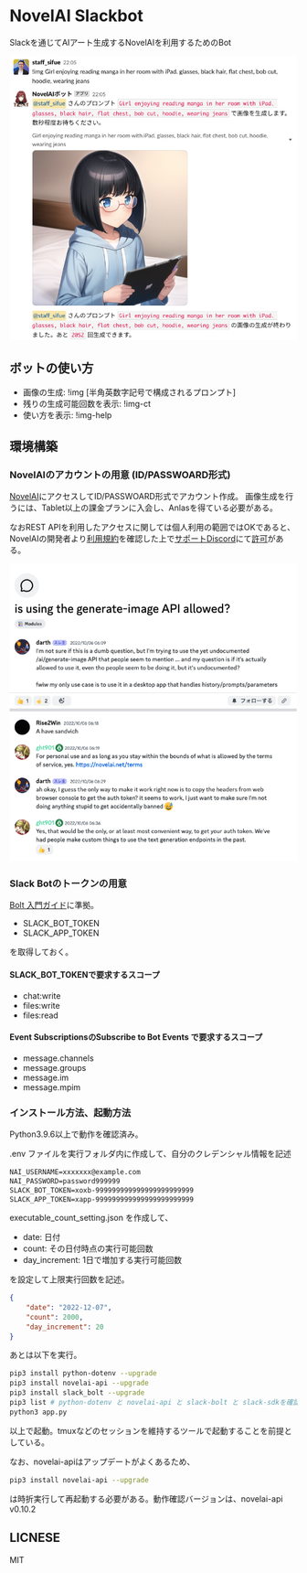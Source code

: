 # NovelAI Slackbot
Slackを通じてAIアート生成するNovelAIを利用するためのBot

<kbd><img src="image/usage.png"></kbd><br>

## ボットの使い方
- 画像の生成: !img \[半角英数字記号で構成されるプロンプト\]
- 残りの生成可能回数を表示: !img-ct
- 使い方を表示: !img-help

## 環境構築
### NovelAIのアカウントの用意 (ID/PASSWOARD形式)
[NovelAI](https://novelai.net/)にアクセスしてID/PASSWOARD形式でアカウント作成。
画像生成を行うには、Tablet以上の課金プランに入会し、Anlasを得ている必要がある。

なおREST APIを利用したアクセスに関しては個人利用の範囲ではOKであると、NovelAIの開発者より[利用規約](https://novelai.net/terms)を確認した上で[サポートDiscord](https://discord.com/invite/novelai)にて[許可](https://discord.com/channels/836774308772446268/1020000423228215306/threads/1027326619595067465)がある。

<kbd><img src="image/restapi.png"></kbd><br>

### Slack Botのトークンの用意
[Bolt 入門ガイド](https://slack.dev/bolt-python/ja-jp/tutorial/getting-started)に準拠。

- SLACK_BOT_TOKEN
- SLACK_APP_TOKEN

を取得しておく。

#### SLACK_BOT_TOKENで要求するスコープ
- chat:write
- files:write
- files:read

#### Event SubscriptionsのSubscribe to Bot Events で要求するスコープ
- message.channels
- message.groups
- message.im
- message.mpim 

### インストール方法、起動方法
Python3.9.6以上で動作を確認済み。

.env ファイルを実行フォルダ内に作成して、自分のクレデンシャル情報を記述

```
NAI_USERNAME=xxxxxxx@example.com
NAI_PASSWORD=password999999
SLACK_BOT_TOKEN=xoxb-999999999999999999999999
SLACK_APP_TOKEN=xapp-999999999999999999999999
```

executable_count_setting.json を作成して、

- date: 日付
- count: その日付時点の実行可能回数
- day_increment: 1日で増加する実行可能回数

を設定して上限実行回数を記述。

```json
{
    "date": "2022-12-07",
    "count": 2000,
    "day_increment": 20
}
```

あとは以下を実行。

```sh
pip3 install python-dotenv --upgrade
pip3 install novelai-api --upgrade
pip3 install slack_bolt --upgrade
pip3 list # python-dotenv と novelai-api と slack-bolt と slack-sdkを確認
python3 app.py
```

以上で起動。tmuxなどのセッションを維持するツールで起動することを前提としている。

なお、novelai-apiはアップデートがよくあるため、

```sh
pip3 install novelai-api --upgrade
```

は時折実行して再起動する必要がある。動作確認バージョンは、novelai-api v0.10.2

## LICNESE
MIT
